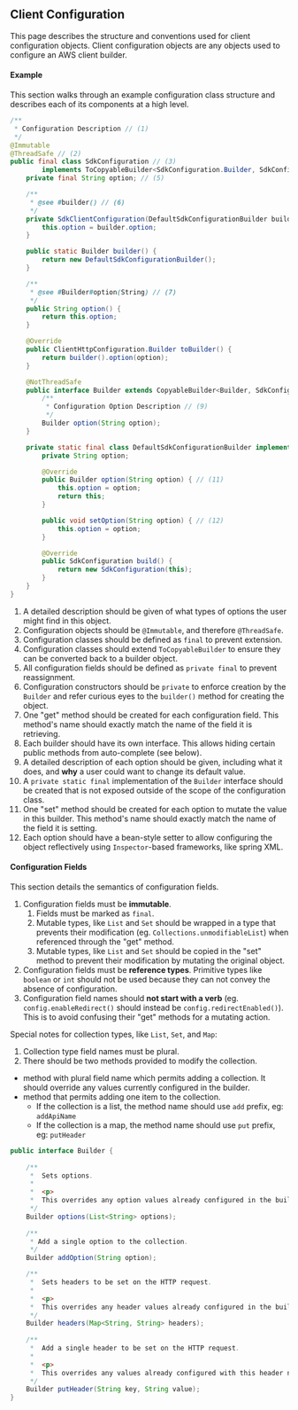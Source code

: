 ## Client Configuration

This page describes the structure and conventions used for client configuration objects. Client configuration objects are any objects used to configure an AWS client builder.

#### Example

This section walks through an example configuration class structure and describes each of its components at a high level.

```Java
/**
 * Configuration Description // (1)
 */
@Immutable
@ThreadSafe // (2)
public final class SdkConfiguration // (3)
        implements ToCopyableBuilder<SdkConfiguration.Builder, SdkConfiguration> { // (4)
    private final String option; // (5)

    /**
     * @see #builder() // (6)
     */
    private SdkClientConfiguration(DefaultSdkConfigurationBuilder builder) {
        this.option = builder.option;
    }

    public static Builder builder() {
        return new DefaultSdkConfigurationBuilder();
    }

    /**
     * @see #Builder#option(String) // (7)
     */
    public String option() {
        return this.option;
    }

    @Override
    public ClientHttpConfiguration.Builder toBuilder() {
        return builder().option(option);
    }

    @NotThreadSafe
    public interface Builder extends CopyableBuilder<Builder, SdkConfiguration> { // (8)
        /**
         * Configuration Option Description // (9)
         */
        Builder option(String option);
    }

    private static final class DefaultSdkConfigurationBuilder implements Builder { // (10)
        private String option;

        @Override
        public Builder option(String option) { // (11)
            this.option = option;
            return this;
        }

        public void setOption(String option) { // (12)
            this.option = option;
        }

        @Override
        public SdkConfiguration build() {
            return new SdkConfiguration(this);
        }
    }
}
```

1. A detailed description should be given of what types of options the user might find in this object.
2. Configuration objects should be `@Immutable`, and therefore `@ThreadSafe`.
3. Configuration classes should be defined as `final` to prevent extension.
4. Configuration classes should extend `ToCopyableBuilder` to ensure they can be converted back to a builder object.
5. All configuration fields should be defined as `private final` to prevent reassignment.
6. Configuration constructors should be `private` to enforce creation by the `Builder` and refer curious eyes to the `builder()` method for creating the object.
7. One "get" method should be created for each configuration field. This method's name should exactly match the name of the field it is retrieving.
8. Each builder should have its own interface. This allows hiding certain public methods from auto-complete (see below).
9. A detailed description of each option should be given, including what it does, and **why** a user could want to change its default value.
10. A `private static final` implementation of the `Builder` interface should be created that is not exposed outside of the scope of the configuration class.
11. One "set" method should be created for each option to mutate the value in this builder. This method's name should exactly match the  name of the field it is setting.
12. Each option should have a bean-style setter to allow configuring the object reflectively using `Inspector`-based frameworks, like spring XML.

#### Configuration Fields

This section details the semantics of configuration fields.

1. Configuration fields must be **immutable**.
    1. Fields must be marked as `final`.
    2. Mutable types, like `List` and `Set` should be wrapped in a type that prevents their modification (eg. `Collections.unmodifiableList`) when referenced through the "get" method.
    3. Mutable types, like `List` and `Set` should be copied in the "set" method to prevent their modification by mutating the original object.
2. Configuration fields must be **reference types**. Primitive types like `boolean` or `int` should not be used because they can not convey the absence of configuration.
3. Configuration field names should **not start with a verb** (eg. `config.enableRedirect()` should instead be `config.redirectEnabled()`). This is to avoid confusing their "get" methods for a mutating action.

Special notes for collection types, like `List`, `Set`, and `Map`:

1. Collection type field names must be plural.
2. There should be two methods provided to modify the collection.
  - method with plural field name which permits adding a collection. It should override any values currently configured in the builder.
  - method that permits adding one item to the collection. 
    - If the collection is a list,  the method name should use `add` prefix, eg: `addApiName`
    - If the collection is a map, the method name should use `put` prefix, eg: `putHeader`

```Java
public interface Builder {
    
    /**
     *  Sets options.
     *  
     *  <p>
     *  This overrides any option values already configured in the builder.
     */
    Builder options(List<String> options);
    
    /**
     * Add a single option to the collection.
     */
    Builder addOption(String option);

    /**
     *  Sets headers to be set on the HTTP request. 
     *  
     *  <p>
     *  This overrides any header values already configured in the builder.
     */
    Builder headers(Map<String, String> headers);
    
    /**
     *  Add a single header to be set on the HTTP request.
     *  
     *  <p>
     *  This overrides any values already configured with this header name in the builder.
     */
    Builder putHeader(String key, String value);
}
```
